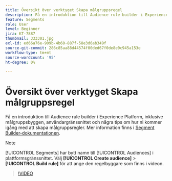 ```yaml
---
title: Översikt över verktyget Skapa målgruppsregel
description: Få en introduktion till Audience rule builder i Experience Platform, inklusive målgruppsbyggen, användargränssnittet och några tips om hur ni kommer igång med att skapa målgruppsregler.
feature: Segments
role: User
level: Beginner
jira: KT-7887
thumbnail: 333301.jpg
exl-id: ed66a76e-909b-4b60-887f-58e3d6ab349f
source-git-commit: 286c85aa88d44574f00ded67f0de8e0c945a153e
workflow-type: tm+mt
source-wordcount: '95'
ht-degree: 0%

---
```


# Översikt över verktyget Skapa målgruppsregel

Få en introduktion till Audience rule builder i Experience Platform, inklusive målgruppsbyggen, användargränssnittet och några tips om hur ni kommer igång med att skapa målgruppsregler. Mer information finns i [Segment Builder-dokumentationen](https://experienceleague.adobe.com/docs/experience-platform/segmentation/ui/segment-builder.html).

>[!NOTE]
>
> [!UICONTROL Segments] har bytt namn till [!UICONTROL Audiences] i plattformsgränssnittet. Välj **[!UICONTROL Create audience]** > **[!UICONTROL Build rule]** för att ange den regelbyggare som finns i videon.


>[!VIDEO](https://video.tv.adobe.com/v/333301/?learn=on&enablevpops)

